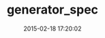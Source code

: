 ---
layout: post
title:  "generator_spec"
repo:   "stevehodgkiss/generator_spec"
date:   2015-02-18 17:20:02
gemurl: https://github.com/stevehodgkiss/generator_spec
---